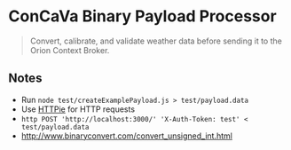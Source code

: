 # ConCaVa Binary Payload Processor

> Convert, calibrate, and validate weather data before sending it to the Orion Context Broker.

## Notes

- Run `node test/createExamplePayload.js > test/payload.data`
- Use [HTTPie](https://github.com/jkbrzt/httpie) for HTTP requests
- `http POST 'http://localhost:3000/' 'X-Auth-Token: test' < test/payload.data`
- http://www.binaryconvert.com/convert_unsigned_int.html
